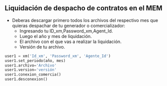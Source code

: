 ## Liquidación de despacho de contratos en el MEM

- Deberas descargar primero todos los archivos del respectivo mes que quieras despachar de tu generador o comercializador:
  * Ingresando tu ID_xm,Password_xm,Agent_Id.
  * Luego el año y mes de liquidación.
  * El archivo con el que vas a realizar la liquidación.
  * Versión de tu archivo.
  
```python
user1 = xm('Id_xm', 'Password_xm', 'Agente_Id')
user1.set_periodo(año, mes) 
user1.archivo='Archivo'
user1.version='versión'
user1.conexion_comercia()
user1.desconexion()
```